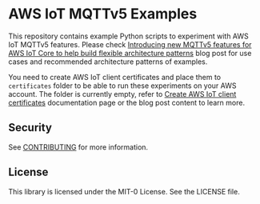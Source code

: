 # AWS IoT MQTTv5 Examples

This repository contains example Python scripts to experiment with AWS IoT MQTTv5 features. Please check [Introducing new MQTTv5 features for AWS IoT Core to help build flexible architecture patterns](https://aws.amazon.com/blogs/iot/) blog post for use cases and recommended architecture patterns of examples.

You need to create AWS IoT client certificates and place them to `certificates` folder to be able to run these experiments on your AWS account. The folder is currently empty, refer to [Create AWS IoT client certificates](https://docs.aws.amazon.com/iot/latest/developerguide/device-certs-create.html) documentation page or the blog post content to learn more.

## Security

See [CONTRIBUTING](CONTRIBUTING.md#security-issue-notifications) for more information.

## License

This library is licensed under the MIT-0 License. See the LICENSE file.

